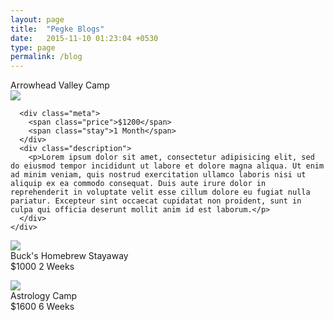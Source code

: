 ```yaml
---
layout: page
title:  "Pegke Blogs"
date:   2015-11-10 01:23:04 +0530
type: page
permalink: /blog
---
```


<div class="ui text container">
  <div class="ui items">
  <div class="item">
    <div class="header">Arrowhead Valley Camp</div>
    <div class="ui small image">
      <img src="../images/wireframe/image.png">
    </div>
    <div class="content">

      <div class="meta">
        <span class="price">$1200</span>
        <span class="stay">1 Month</span>
      </div>
      <div class="description">
        <p>Lorem ipsum dolor sit amet, consectetur adipisicing elit, sed do eiusmod tempor incididunt ut labore et dolore magna aliqua. Ut enim ad minim veniam, quis nostrud exercitation ullamco laboris nisi ut aliquip ex ea commodo consequat. Duis aute irure dolor in reprehenderit in voluptate velit esse cillum dolore eu fugiat nulla pariatur. Excepteur sint occaecat cupidatat non proident, sunt in culpa qui officia deserunt mollit anim id est laborum.</p>
      </div>
    </div>
  </div>
  <div class="item">
    <div class="ui small image">
      <img src="../images/wireframe/image.png">
    </div>
    <div class="content">
      <div class="header">Buck's Homebrew Stayaway</div>
      <div class="meta">
        <span class="price">$1000</span>
        <span class="stay">2 Weeks</span>
      </div>
      <div class="description">
        <p></p>
      </div>
    </div>
  </div>
  <div class="item">
    <div class="ui small image">
      <img src="../images/wireframe/image.png">
    </div>
    <div class="content">
      <div class="header">Astrology Camp</div>
      <div class="meta">
        <span class="price">$1600</span>
        <span class="stay">6 Weeks</span>
      </div>
      <div class="description">
        <p></p>
      </div>
    </div>
  </div>
</div>
</div>
